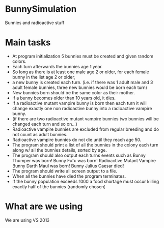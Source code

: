 BunnySimulation
===============


Bunnies and radioactive stuff

# Main tasks

- At program initialization 5 bunnies must be created and given random colors.
- Each turn afterwards the bunnies age 1 year.
- So long as there is at least one male age 2 or older, for each female bunny in the list age 2 or older;
- a new bunny is created each turn. (i.e. if there was 1 adult male and 3 adult female bunnies, three new bunnies would be born each turn)
- New bunnies born should be the same color as their mother.
- If a bunny becomes older than 10 years old, it dies.
- If a radioactive mutant vampire bunny is born then each turn it will change exactly one non radioactive bunny into a radioactive vampire bunny.
- (if there are two radioactive mutant vampire bunnies two bunnies will be changed each turn and so on...)
- Radioactive vampire bunnies are excluded from regular breeding and do not count as adult bunnies.
- Radioactive vampire bunnies do not die until they reach age 50.
- The program should print a list of all the bunnies in the colony each turn along w/ all the bunnies details, sorted by age.
- The program should also output each turns events such as
 Bunny Thumper was born!
 Bunny Fufu was born!
 Radioactive Mutant Vampire Bunny Darth Maul was born!
 Bunny Julius Caesar died!
- The program should write all screen output to a file.
- When all the bunnies have died the program terminates.
- If the bunny population exceeds 1000 a food shortage must occur killing exactly half of the bunnies (randomly chosen)

# What are we using
We are using VS 2013